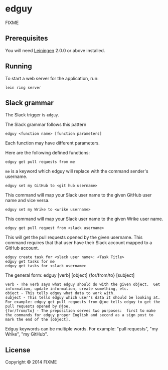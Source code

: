 # edguy

FIXME

## Prerequisites

You will need [Leiningen][] 2.0.0 or above installed.

[leiningen]: https://github.com/technomancy/leiningen

## Running

To start a web server for the application, run:

    lein ring server

## Slack grammar
The Slack trigger is `edguy`.

The Slack grammar follows this pattern

    edguy <function name> [function parameters]

Each function may have different parameters.

Here are the following defined functions:

    edguy get pull requests from me

`me` is a keyword which edguy will replace with the command sender's username.

    edguy set my GitHub to <git hub username>

This command will map your Slack user name to the given GitHub user name and vice versa.

    edguy set my Wrike to <wrike username>

This command will map your Slack user name to the given Wrike user name.

    edguy get pull request from <slack username>

This will get the pull requests opened by the given username.  This command requires that that user have their Slack account mapped to a GitHub account.

    edguy create task for <slack user name>: <Task Title>
    edguy get tasks for me
    edguy get tasks for <slack username>


The general form:
    edguy [verb] [object] {for/from/to} [subject]

    verb - The verb says what edguy should do with the given object.  Get information, update information, create something, etc.
    object - This tells edguy what data to work with.
    subject - This tells edguy which user's data it should be looking at.  For example: edguy get pull requests from @joe tells edguy to get the pull requests opened by @joe.
    {for/from/to} - The preposition serves two purposes:  first to make the commands for edguy proper English and second as a sign post to mark the end of the [object].

Edguy keywords can be multiple words.  For example: "pull requests", "my Wrike", "my GitHub".

## License

Copyright © 2014 FIXME
